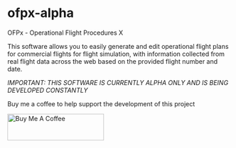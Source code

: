 # ofpx-alpha

OFPx - Operational Flight Procedures X

This software allows you to easily generate and edit operational flight plans for commercial flights for flight simulation, with information collected from real flight data across the web based on the provided flight number and date.

*IMPORTANT: THIS SOFTWARE IS CURRENTLY ALPHA ONLY AND IS BEING DEVELOPED CONSTANTLY*

Buy me a coffee to help support the development of this project

<a href="https://www.buymeacoffee.com/archithecoder" target="_blank"><img src="https://cdn.buymeacoffee.com/buttons/v2/default-yellow.png" alt="Buy Me A Coffee" style="height: 60px !important;width: 217px !important;" ></a>
